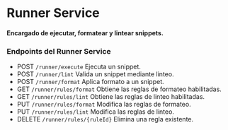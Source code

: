# Runner Service

#### Encargado de ejecutar, formatear y lintear snippets. 

### Endpoints del Runner Service

* POST `/runner/execute`
Ejecuta un snippet.
* POST `/runner/lint`
Valida un snippet mediante linteo.
* POST `/runner/format`
Aplica formato a un snippet.
* GET `/runner/rules/format`
Obtiene las reglas de formateo habilitadas.
* GET `/runner/rules/lint`
Obtiene las reglas de linteo habilitadas.
* PUT `/runner/rules/format`
Modifica las reglas de formateo.
* PUT `/runner/rules/lint`
Modifica las reglas de linteo.
* DELETE `/runner/rules/{ruleId}`
Elimina una regla existente.